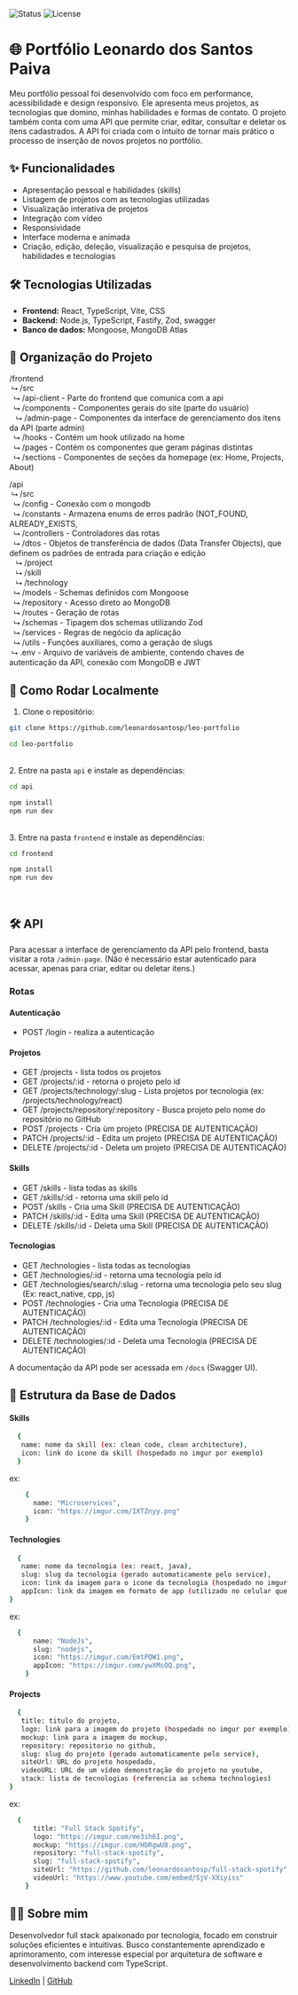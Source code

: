 ![Status](https://img.shields.io/badge/status-completo-green)
![License](https://img.shields.io/badge/license-MIT-blue)

# 🌐 Portfólio Leonardo dos Santos Paiva

Meu portfólio pessoal foi desenvolvido com foco em performance, acessibilidade e design responsivo. Ele apresenta meus projetos, as tecnologias que domino, minhas habilidades e formas de contato. O projeto também conta com uma API que permite criar, editar, consultar e deletar os itens cadastrados. A API foi criada com o intuito de tornar mais prático o processo de inserção de novos projetos no portfólio.

## ✨ Funcionalidades

- Apresentação pessoal e habilidades (skills)
- Listagem de projetos com as tecnologias utilizadas
- Visualização interativa de projetos
- Integração com vídeo
- Responsividade
- Interface moderna e animada
- Criação, edição, deleção, visualização e pesquisa de projetos, habilidades e tecnologias

## 🛠️ Tecnologias Utilizadas

- **Frontend:** React, TypeScript, Vite, CSS
- **Backend:** Node.js, TypeScript, Fastify, Zod, swagger
- **Banco de dados:**  Mongoose, MongoDB Atlas

## 📂 Organização do Projeto

  /frontend
  <br>&nbsp;⮡ /src
    <br>&nbsp;&nbsp;⮡ /api-client - Parte do frontend que comunica com a api
    <br>&nbsp;&nbsp;⮡ /components - Componentes gerais do site (parte do usuário)
      <br>&nbsp;&nbsp;&nbsp;⮡ /admin-page - Componentes da interface de gerenciamento dos itens da API (parte admin)
    <br>&nbsp;&nbsp;⮡ /hooks - Contém um hook utilizado na home
    <br>&nbsp;&nbsp;⮡ /pages - Contém os componentes que geram páginas distintas
    <br>&nbsp;&nbsp;⮡ /sections - Componentes de seções da homepage (ex: Home, Projects, About)
  <br>
  
  /api
  <br>&nbsp;⮡ /src
    <br>&nbsp;&nbsp;⮡ /config - Conexão com o mongodb
    <br>&nbsp;&nbsp;⮡ /constants - Armazena enums de erros padrão (NOT_FOUND, ALREADY_EXISTS,
    <br>&nbsp;&nbsp;⮡ /controllers - Controladores das rotas
    <br>&nbsp;&nbsp;⮡ /dtos - Objetos de transferência de dados (Data Transfer Objects), que definem os padrões de entrada para criação e edição
      <br>&nbsp;&nbsp;&nbsp;⮡ /project
      <br>&nbsp;&nbsp;&nbsp;⮡ /skill
      <br>&nbsp;&nbsp;&nbsp;⮡ /technology
    <br>&nbsp;&nbsp;⮡ /models - Schemas definidos com Mongoose
    <br>&nbsp;&nbsp;⮡ /repository - Acesso direto ao MongoDB
    <br>&nbsp;&nbsp;⮡ /routes - Geração de rotas
    <br>&nbsp;&nbsp;⮡ /schemas - Tipagem dos schemas utilizando Zod
    <br>&nbsp;&nbsp;⮡ /services - Regras de negócio da aplicação
    <br>&nbsp;&nbsp;⮡ /utils - Funções auxiliares, como a geração de slugs
  <br>&nbsp;⮡ .env - Arquivo de variáveis de ambiente, contendo chaves de autenticação da API, conexão com MongoDB e JWT

## 🚀 Como Rodar Localmente

1. Clone o repositório:
```bash
git clone https://github.com/leonardosantosp/leo-portfolio
```
```bash
cd leo-portfolio
```
<br>2. Entre na pasta `api` e instale as dependências:
```bash
cd api
```
```bash
npm install
npm run dev
```
<br>3. Entre na pasta `frontend` e instale as dependências:
```bash
cd frontend
```
```bash
npm install
npm run dev
```
<br>

## 🛠️ API

Para acessar a interface de gerenciamento da API pelo frontend, basta visitar a rota `/admin-page`.
(Não é necessário estar autenticado para acessar, apenas para criar, editar ou deletar itens.)

### Rotas

#### Autenticação

  - POST /login - realiza a autenticação

#### Projetos

  - GET /projects - lista todos os projetos
  - GET /projects/:id - retorna o projeto pelo id
  - GET /projects/technology/:slug - Lista projetos por tecnologia (ex: /projects/technology/react)
  - GET /projects/repository/:repository - Busca projeto pelo nome do repositório no GitHub
  - POST /projects - Cria ùm projeto (PRECISA DE AUTENTICAÇÃO)
  - PATCH /projects/:id - Edita um projeto (PRECISA DE AUTENTICAÇÃO)
  - DELETE /projects/:id - Deleta um projeto (PRECISA DE AUTENTICAÇÃO)

#### Skills

  - GET /skills - lista todas as skills
  - GET /skills/:id - retorna uma skill pelo id
  - POST /skills - Cria uma Skill (PRECISA DE AUTENTICAÇÃO)
  - PATCH /skills/:id - Edita uma Skill (PRECISA DE AUTENTICAÇÃO)
  - DELETE /skills/:id - Deleta uma Skill (PRECISA DE AUTENTICAÇÃO)

#### Tecnologias

  - GET /technologies - lista todas as tecnologias
  - GET /technologies/:id - retorna uma tecnologia pelo id
  - GET /technologies/search/:slug - retorna uma tecnologia pelo seu slug (Ex: react_native, cpp, js)
  - POST /technologies - Cria uma Tecnologia (PRECISA DE AUTENTICAÇÃO)
  - PATCH /technologies/:id - Edita uma Tecnologia  (PRECISA DE AUTENTICAÇÃO)
  - DELETE /technologies/:id - Deleta uma Tecnologia  (PRECISA DE AUTENTICAÇÃO)


A documentação da API pode ser acessada em `/docs` (Swagger UI).

## 🧠 Estrutura da Base de Dados

#### Skills

  ```bash
    {
     name: nome da skill (ex: clean code, clean architecture),
     icon: link do icone da skill (hospedado no imgur por exemplo)
    }
  ```

   ex:

```bash
    {
      name: "Microservices",
      icon: "https://imgur.com/IXTZnyy.png"
    }
```

#### Technologies

  ```bash
    {
     name: nome da tecnologia (ex: react, java),
     slug: slug da tecnologia (gerado automaticamente pelo service),
     icon: link da imagem para o icone da tecnologia (hospedado no imgur por exemplo),
     appIcon: link da imagem em formato de app (utilizado no celular que tem na home em que cada "aplicativo" é uma tecnlogia) para o icone da tecnlogia (hospedado no imgur por exemplo),
  }
  ```

ex:

```bash
  {
      name: "NodeJs",
      slug: "nodejs",
      icon: "https://imgur.com/EmtPQW1.png",
      appIcon: "https://imgur.com/ywXMsOQ.png",
    }
```
    

#### Projects

  ```bash
    {
     title: titulo do projeto,
     logo: link para a imagem do projeto (hospedado no imgur por exemplo),
     mockup: link para a imagem do mockup,
     repository: repositorio no github,
     slug: slug do projeto (gerado automaticamente pelo service),
     siteUrl: URL do projeto hospedado,
     videoURL: URL de um vídeo demonstração do projeto no youtube,
     stack: lista de tecnologias (referencia ao schema technologies)
  }
```
ex:

```bash
  {
      title: "Full Stack Spotify",
      logo: "https://imgur.com/me3ih6I.png",
      mockup: "https://imgur.com/HbRgwU8.png",
      repository: "full-stack-spotify",
      slug: "full-stack-spotify",
      siteUrl: "https://github.com/leonardosantosp/full-stack-spotify",
      videoUrl: "https://www.youtube.com/embed/SjV-XXiyiss"
    }
```

    

## 🙋‍♂️ Sobre mim

Desenvolvedor full stack apaixonado por tecnologia, focado em construir soluções eficientes e intuitivas. Busco constantemente aprendizado e aprimoramento, com interesse especial por arquitetura de software e desenvolvimento backend com TypeScript.

[LinkedIn](https://linkedin.com/in/leonardospaiva) | [GitHub](https://github.com/leonardosantosp)
